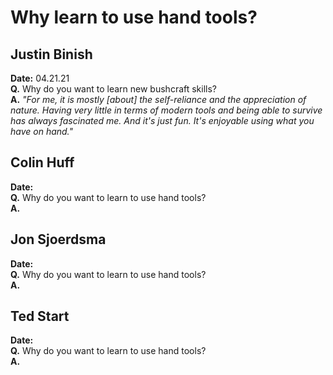 # Why learn to use hand tools?

## Justin Binish

**Date:** 04.21.21  
**Q.** Why do you want to learn new bushcraft skills?  
**A.** _"For me, it is mostly [about] the self-reliance and the appreciation of nature. Having very little in terms of modern tools and being able to survive has always fascinated me. And it's just fun. It's enjoyable using what you have on hand."_

## Colin Huff

**Date:**  
**Q.** Why do you want to learn to use hand tools?  
**A.**

## Jon Sjoerdsma

**Date:**  
**Q.** Why do you want to learn to use hand tools?  
**A.**

## Ted Start

**Date:**  
**Q.** Why do you want to learn to use hand tools?  
**A.**
